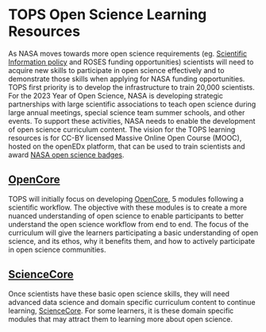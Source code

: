 # TOPS Open Science Learning Resources

As NASA moves towards more open science requirements (eg. [Scientific Information policy](https://science.nasa.gov/science-red/s3fs-public/atoms/files/Scientific%20Information%20policy%20SPD-41.pdf) and ROSES funding opportunities) scientists will need to acquire new skills to participate in open science effectively and to demonstrate those skills when applying for NASA funding opportunities. TOPS first priority is to develop the infrastructure to train 20,000 scientists. For the 2023 Year of Open Science, NASA is developing strategic partnerships with large scientific associations to teach open science during large annual meetings, special science team summer schools, and other events. To support these activities, NASA needs to enable the development of open science curriculum content. The vision for the TOPS learning resources is for CC-BY licensed Massive Online Open Course (MOOC), hosted on the openEDx platform, that can be used to train scientists and award [NASA open science badges](./../Area3_Incentives/badging.md). 

## [OpenCore](./opencore/opencore.md)  

TOPS will initially focus on developing [OpenCore](./opencore/opencore.md), 5 modules following a scientific workflow. The objective with these modules is to create a more nuanced understanding of open science to enable participants to better understand the open science workflow from end to end. The focus of the curriculum will give the learners participating a basic understanding of open science, and its ethos, why it benefits them, and how to actively participate in open science communities. 

## [ScienceCore](./sciencecore.md)

Once scientists have these basic open science skills, they will need advanced data science and domain specific curriculum content to continue learning, [ScienceCore](./sciencecore.md). For some learners, it is these domain specific modules that may attract them to learning more about open science. 
